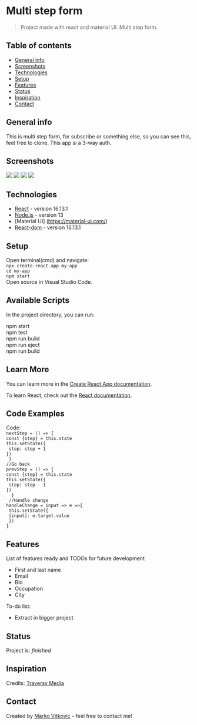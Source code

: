 # Multi step form
> Project made with react and material UI. Multi step form. 

## Table of contents
* [General info](#general-info)
* [Screenshots](#screenshots)
* [Technologies](#technologies)
* [Setup](#setup)
* [Features](#features)
* [Status](#status)
* [Inspiration](#inspiration)
* [Contact](#contact)

## General info
This is multi step form, for subscribe or something else, so you can see this, feel free to clone. This app si a 3-way auth.  

## Screenshots
![](https://github.com/MarkoVitkovic/react_materialUI-step_form/blob/master/img.png)
![](https://github.com/MarkoVitkovic/react_materialUI-step_form/blob/master/img1.png)
![](https://github.com/MarkoVitkovic/react_materialUI-step_form/blob/master/img2.png)
![](https://github.com/MarkoVitkovic/react_materialUI-step_form/blob/master/img3.png)

## Technologies
* [React](https://reactjs.org/docs/getting-started.html) - version 16.13.1
* [Node.js](https://nodejs.org/en/docs/) - version 13
* [Material UI] (https://material-ui.com/)
* [React-dom](https://github.com/facebook/react) - version 16.13.1



## Setup
Open terminal(cmd) and navigate:</br>
`npx create-react-app my-app`</br>
`cd my-app`</br>
`npm start`</br>
Open source in Visual Studio Code.

## Available Scripts

In the project directory, you can run:

npm start</br>
npm test</br>
npm run build</br>
npm run eject</br>
npm run build

## Learn More

You can learn more in the [Create React App documentation](https://facebook.github.io/create-react-app/docs/getting-started).

To learn React, check out the [React documentation](https://reactjs.org/).

## Code Examples
Code:</br>
`nextStep = () => {`</br>
        `const {step} = this.state`</br>
        `this.setState({`</br>
           ` step: step + 1`</br>
        `})`</br>
   ` }`</br>
     `//Go back`</br>
     `prevStep = () => {`</br>
        `const {step} = this.state`</br>
       `this.setState({`</br>
           ` step: step - 1`</br>
        `})`</br>
  `  }`</br>
   ` //Handle change`</br>
    `handleChange = input => e =>{`</br>
       ` this.setState({`</br>
           ` [input]: e.target.value`</br>
      ` })`</br>
    `}`</br>

## Features
List of features ready and TODOs for future development
* First and last name
* Email
* Bio
* Occupation
* City

To-do list:
* Extract in bigger project

## Status
Project is: _finished_

## Inspiration
Credits: [Traversy Media](https://www.youtube.com/channel/UC29ju8bIPH5as8OGnQzwJyA) 

## Contact
Created by [Marko Vitkovic](https://github.com/MarkoVitkovic) - feel free to contact me!
